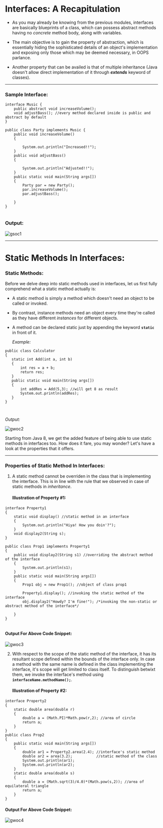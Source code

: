 # Interfaces: A Recapitulation

- As you may already be knowing from the previous modules, interfaces are basically blueprints of a class, which can possess abstract methods having no *concrete* method body, along with variables. 

- The main objective is to gain the property of abstraction, which is essentially hiding the sophisticated details of an object's implementation and exposing only those which may be deemed necessary, in OOPS parlance.

- Another property that can be availed is that of multiple inheritance (Java doesn't allow direct implementation of it through ***extends*** keyword of classes).

---

### Sample Interface:


```
interface Music {
    public abstract void increaseVolume();
    void adjustBass(); //every method declared inside is public and abstract by default
}

public class Party implements Music {
    public void increaseVolume()
    {

        System.out.println("Increased!!");
    }
    public void adjustBass()
    {

        System.out.println("Adjusted!!");
    }
    public static void main(String args[])
    {
        Party par = new Party();
        par.increaseVolume();
        par.adjustBass();

    }
}
 
 ```
 
 ### Output:
 
 ![gsoc1](https://user-images.githubusercontent.com/61372508/135284882-542f0f6b-508f-4589-898a-3da234e32b19.PNG)

 ---
 
 # Static Methods In Interfaces:
 
 ### Static Methods: 
 
 Before we delve deep into static methods used in interfaces, let us first fully comprehend what a static method actually is:
 
* A static method is simply a method which doesn't need an object to be called or invoked.

* By contrast, instance methods need an object every time they're called as they have different *instances* for different objects. 

* A method can be declared static just by appending the keyword **`static`** in front of it.

  *Example:*
  
 ```
 public class Calculator
 {
    static int Add(int a, int b)
    {
        int res = a + b;
        return res;
    }
    public static void main(String args[])
    {
        int addRes = Add(5,3); //will get 8 as result
        System.out.println(addRes);
    }
}

  
  ```
  
  *Output:*
  
  ![gwoc2](https://user-images.githubusercontent.com/61372508/135284946-ace0d4b7-bd5b-4b98-a694-75c275fee0ec.PNG)

  
  

  
  
  
 Starting from Java 8, we get the added feature of being able to use static methods in interfaces too. How does it fare, you may wonder? Let's have a look at the properties that it offers.
  
  ---
  
### Properties of Static Method In Interfaces:
 
 1.  A static method cannot be overriden in the class that is implementing the interface. This is in line with the rule that we observed in case of static methods in *inheritance*. 
 
     #### Illustration of Property #1:

```
interface Property1 
{
    static void display() //static method in an interface
    {
        System.out.println("Hiya! How you doin'?");
    }
    void display2(String s);
}

public class Prop1 implements Property1
{
    public void display2(String s1) //overriding the abstract method of the interface
    {
        System.out.println(s1);
    }
    public static void main(String args[])
    {
        Prop1 obj = new Prop1(); //object of class prop1
        
        Property1.display(); //invoking the static method of the interface
        obj.display2("Howdy? I'm fine!"); /*invoking the non-static or abstract method of the interface*/
        
    }
}


```
 #### Output For Above Code Snippet:
 
 ![gwoc3](https://user-images.githubusercontent.com/61372508/135285199-db213d2b-fa97-4d26-bde7-bb3d892f12cd.PNG)


2. With respect to the scope of the static method of the interface, it has its resultant scope defined within the bounds of the interface only. In case a method with the same name is defined in the class implementing the interface, it's scope will get limited to class itself. To distinguish betwixt them, we invoke the interface's method using **`interfaceName.methodName();`**.

   #### Illustration of Property #2: 
   
```
interface Property2
{
    static double area(double r)
    {
        double a = (Math.PI)*Math.pow(r,2); //area of circle
        return a;
    }
}
public class Prop2
{
    public static void main(String args[])
    {
        double ar1 = Property2.area(2.4); //interface's static method
        double ar2 = area(3.2);           //static method of the class
        System.out.println(ar1);
        System.out.println(ar2);
    }
    static double area(double s)
    {
        double a = (Math.sqrt(3)/4.0)*(Math.pow(s,2)); //area of equilateral triangle
        return a;
    }
}

```

#### Output For Above Code Snippet:

![gwoc4](https://user-images.githubusercontent.com/61372508/135285250-59dade21-af05-423e-85ed-13ac550b7ce5.PNG)

